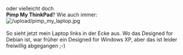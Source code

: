 <html><body><p>oder vielleicht doch<br>
<strong>Pimp My ThinkPad</strong>? Wie auch immer:<br>
<img src="/upload/pimp_my_laptop.jpg" alt="/upload/pimp_my_laptop.jpg"><br>
<br>
So sieht jetzt mein Laptop links in der Ecke aus. Wo das Designed for Debian ist, war früher ein Designed for Windows XP, aber das ist leider freiwillig abgegangen ;-)</p></body></html>